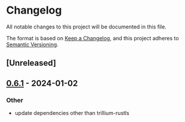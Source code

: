 # Changelog
All notable changes to this project will be documented in this file.

The format is based on [Keep a Changelog](https://keepachangelog.com/en/1.0.0/),
and this project adheres to [Semantic Versioning](https://semver.org/spec/v2.0.0.html).

## [Unreleased]

## [0.6.1](https://github.com/trillium-rs/trillium/compare/trillium-websockets-v0.6.0...trillium-websockets-v0.6.1) - 2024-01-02

### Other
- update dependencies other than trillium-rustls
